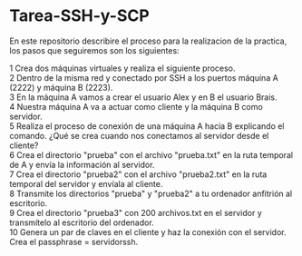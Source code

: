 # Tarea-SSH-y-SCP
En este repositorio describire el proceso para la realizacion de la practica, los pasos que seguiremos son los siguientes:

1 Crea dos máquinas virtuales y realiza el siguiente proceso. </br>
2 Dentro de la misma red y conectado por SSH a los puertos máquina A (2222) y máquina B (2223).</br>
3 En la máquina A vamos a crear el usuario Alex y en B el usuario Brais.</br>
4 Nuestra máquina A va a actuar como cliente y la máquina B como servidor.</br>
5 Realiza el proceso de conexión de una máquina A hacia B explicando el comando. ¿Qué se crea cuando nos conectamos al servidor desde el cliente?</br>
6 Crea el directorio "prueba" con el archivo "prueba.txt" en la ruta temporal de A y envía la información al servidor.</br>
7 Crea el directorio "prueba2" con el archivo "prueba2.txt" en la ruta temporal del servidor y envíala al cliente.</br>
8 Transmite los directorios "prueba" y "prueba2" a tu ordenador anfitrión al escritorio.</br>
9 Crea el directorio "prueba3" con 200 archivos.txt en el servidor y transmítelo al escritorio del ordenador.</br>
10 Genera un par de claves en el cliente y haz la conexión con el servidor. Crea el passphrase = servidorssh.
